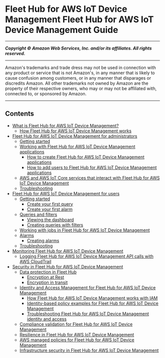# Fleet Hub for AWS IoT Device Management Fleet Hub for AWS IoT Device Management Guide

-----
*****Copyright &copy; Amazon Web Services, Inc. and/or its affiliates. All rights reserved.*****

-----
Amazon's trademarks and trade dress may not be used in 
     connection with any product or service that is not Amazon's, 
     in any manner that is likely to cause confusion among customers, 
     or in any manner that disparages or discredits Amazon. All other 
     trademarks not owned by Amazon are the property of their respective
     owners, who may or may not be affiliated with, connected to, or 
     sponsored by Amazon.

-----
## Contents
+ [What is Fleet Hub for AWS IoT Device Management?](what-is-aws-iot-monitor.md)
   + [How Fleet Hub for AWS IoT Device Management works](what-is-aws-iot-monitor-how-it-works.md)
+ [Fleet Hub for AWS IoT Device Management for administrators](aws-iot-monitor-admin.md)
   + [Getting started](aws-iot-monitor-admin-getting-started.md)
   + [Working with Fleet Hub for AWS IoT Device Management applications](aws-iot-monitor-admin-work-with-apps.md)
      + [How to create Fleet Hub for AWS IoT Device Management applications](aws-iot-monitor-admin-work-with-apps-create.md)
      + [How to add users to Fleet Hub for AWS IoT Device Management applications](aws-iot-monitor-admin-work-with-apps-add-users.md)
   + [AWS and AWS IoT Core services that interact with Fleet Hub for AWS IoT Device Management](aws-iot-monitor-admin-services-interact.md)
   + [Troubleshooting](aws-iot-monitor-admin-troubleshoot.md)
+ [Fleet Hub for AWS IoT Device Management for users](aws-iot-monitor-technician.md)
   + [Getting started](aws-iot-monitor-user-getting-started.md)
      + [Create your first query](aws-iot-monitor-user-getting-started-first-query.md)
      + [Create your first alarm](aws-iot-monitor-user-getting-started-first-alarm.md)
   + [Queries and filters](aws-iot-monitor-user-queries.md)
      + [Viewing the dashboard](aws-iot-monitor-user-queries-dashboard.md)
      + [Creating queries with filters](aws-iot-monitor-user-queries-creating.md)
   + [Working with jobs in Fleet Hub for AWS IoT Device Management](aws-iot-monitor-technician-job-templates.md)
   + [Alarms](aws-iot-monitor-user-alarms.md)
      + [Creating alarms](aws-iot-monitor-user-alarms-create.md)
   + [Troubleshooting](aws-iot-monitor-user-troubleshoot.md)
+ [Monitoring Fleet Hub for AWS IoT Device Management](aws-iot-monitor-monitoring.md)
   + [Logging Fleet Hub for AWS IoT Device Management API calls with AWS CloudTrail](logging-using-cloudtrail.md)
+ [Security in Fleet Hub for AWS IoT Device Management](aws-iot-monitor-security.md)
   + [Data protection in Fleet Hub](data-protection.md)
      + [Encryption at Rest](encryption-at-rest.md)
      + [Encryption in transit](encryption-in-transit.md)
   + [Identity and Access Management for Fleet Hub for AWS IoT Device Management](security-iam.md)
      + [How Fleet Hub for AWS IoT Device Management works with IAM](security_iam_service-with-iam.md)
      + [Identity-based policy examples for Fleet Hub for AWS IoT Device Management](security_iam_id-based-policy-examples.md)
      + [Troubleshooting Fleet Hub for AWS IoT Device Management identity and access](security_iam_troubleshoot.md)
   + [Compliance validation for Fleet Hub for AWS IoT Device Management](SERVICENAME-compliance.md)
   + [Resilience in Fleet Hub for AWS IoT Device Management](disaster-recovery-resiliency.md)
   + [AWS managed policies for Fleet Hub for AWS IoT Device Management](security-iam-awsmanpol.md)
   + [Infrastructure security in Fleet Hub for AWS IoT Device Management](infrastructure-security.md)